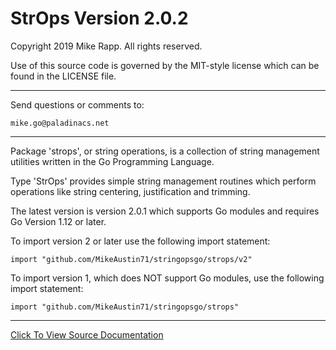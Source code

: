 # StrOps Version 2.0.2

Copyright 2019 Mike Rapp. All rights reserved.

Use of this source code is governed by the
MIT-style license which can be found in the
LICENSE file.

------------------------------------------------------------------------------------------

Send questions or comments to:

    mike.go@paladinacs.net

------------------------------------------------------------------------------------------


Package 'strops', or string operations, is a collection of string
management utilities written in the Go Programming Language. 

Type 'StrOps' provides simple string management routines which perform operations
like string centering, justification and trimming.

The latest version is version 2.0.1 which supports Go modules and requires 
Go Version 1.12 or later. 

To import version 2 or later use the following import statement:


    import "github.com/MikeAustin71/stringopsgo/strops/v2"  


To import version 1, which does NOT support Go modules, use the following
import statement:


    import "github.com/MikeAustin71/stringopsgo/strops"


------------------------------------------------------------------------------------------

    
[Click To View Source Documentation](http://godoc.org/github.com/MikeAustin71/stringopsgo/strops/v2)    

